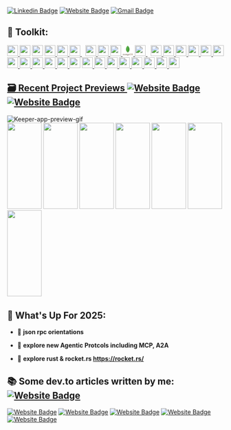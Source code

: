 [![Linkedin Badge](https://img.shields.io/badge/-jasmeetbali-blue?style=flat-square&logo=Linkedin&logoColor=white&link=https://www.linkedin.com/in/jasmeet-singh-bali-057a751b1/)](https://www.linkedin.com/in/jasmeet-singh-bali-057a751b1/)
[![Website Badge](https://img.shields.io/badge/-jasmeetbali.DEV-black?style=flat-square&url=https://dev.to/jasmeetbali)](https://dev.to/jasmeetbali)
[![Gmail Badge](https://img.shields.io/badge/-jasmeetbali.dev.2021@gmail.com-c14438?style=flat-square&logo=Gmail&logoColor=white&link=mailto:jasmeetbali.dev.2021@gmail.com)](mailto:jasmeetbali.dev.2021@gmail.com)


## 🧰 Toolkit:

<p align="left">
    <a href="https://www.redhat.com/en/topics/api/what-is-a-rest-api"> <img src="https://imgs.search.brave.com/hnpqghGWLguOqs9JGrY_w39K3ziz69mhNE1bxojr2WI/rs:fit:406:430:1/g:ce/aHR0cHM6Ly8xLmJw/LmJsb2dzcG90LmNv/bS8tWlE2bjJBd183/VTgvV1BzNjE0aHFj/V0kvQUFBQUFBQUFB/WU0vZ3BKMkNNVlFT/b1FST2l2NjY0dXVq/MGc4WWlod3F5d3B3/Q0xjQi9zMTYwMC9S/ZXN0JTJCQVBJLmpw/Zw" width="25" height="25" /> </a>
    <a href="https://trpc.io/"><img src="https://trpc.io/img/logo-text-white.svg" width="25" height="25"/></a>
    <a href="https://graphql.org/"><img src="https://www.vectorlogo.zone/logos/graphql/graphql-ar21.svg" width="25" height="25"/></a>
    <a href="https://aws.amazon.com/microservices/"><img src="https://d1.awsstatic.com/Developer%20Marketing/containers/monolith_1-monolith-microservices.70b547e30e30b013051d58a93a6e35e77408a2a8.png" width="25" height="25"/>
    <a href="https://www.typescriptlang.org/" target="_blank"> <img src="https://www.vectorlogo.zone/logos/typescriptlang/typescriptlang-icon.svg" width="25" height="25"/> </a>
    <a style="padding-right:8px;" href="https://nodejs.org" target="_blank"> <img src="https://img.icons8.com/color/48/000000/nodejs.png" width="25" height="25"/> </a>
    <a href="https://developer.mozilla.org/en-US/docs/Web/JavaScript" target="_blank"> <img src="https://img.icons8.com/color/48/000000/javascript.png" width="25" height="25"/> </a>
    <a href="https://www.python.org" target="_blank"> <img src="https://img.icons8.com/color/48/000000/python.png" width="25" height="25"/> </a>
    <a href="https://go.dev/" target="_blank"> <img src="https://www.vectorlogo.zone/logos/golang/golang-official.svg" width="25" height="25"/> </a>
    <a href="https://www.mongodb.com/" target="_blank"> <img src="https://raw.githubusercontent.com/devicons/devicon/master/icons/mongodb/mongodb-original-wordmark.svg" alt="mongodb" width="25" height="25"/> </a>
    <a style="padding-right:8px;" href="https://www.postgresql.org/" target="_blank"> <img src="https://www.vectorlogo.zone/logos/postgresql/postgresql-icon.svg" width="25" height="25"/> </a>
    <a href="https://redis.io/" target="_blank"> <img src="https://www.vectorlogo.zone/logos/redis/redis-ar21.svg" width="25" height="25"/> </a>
    <a href="https://www.docker.com/" target="_blank"> <img src="https://www.vectorlogo.zone/logos/docker/docker-icon.svg" width="25" height="25"/> </a>
    <a href="https://kubernetes.io/" target="_blank"> <img src="https://www.vectorlogo.zone/logos/kubernetes/kubernetes-icon.svg" width="25" height="25"/> </a>
    <a href="https://helm.sh/" target="_blank"> <img src="https://www.vectorlogo.zone/logos/helmsh/helmsh-icon.svg" width="25" height="25"/> </a>
    <a href="https://git-scm.com/" target="_blank"> <img src="https://www.vectorlogo.zone/logos/git-scm/git-scm-ar21.svg" width="25" height="25"/> </a>
    <a href="https://aws.amazon.com/" target="_blank"> <img src="https://www.vectorlogo.zone/logos/amazon_aws/amazon_aws-icon.svg" width="25" height="25"/> </a>
    <a href="https://jestjs.io/" target="_blank"> <img src="https://www.vectorlogo.zone/logos/jestjsio/jestjsio-icon.svg" width="25" height="25"/> </a>
    <a href="https://legacy.reactjs.org/docs/getting-started.html" target="_blank"> <img src="https://www.vectorlogo.zone/logos/reactjs/reactjs-ar21.svg" width="25" height="25"/> </a>
    <a href="https://reactnative.dev/" target="_blank"> <img src="https://img.icons8.com/color/48/000000/react-native.png" width="25" height="25"/> </a>
    <a href="https://nestjs.com/" target="_blank"> <img src="https://www.vectorlogo.zone/logos/nestjs/nestjs-ar21.svg" width="25" height="25"/> </a>
    <a href="https://nextjs.org/" target="_blank"> <img src="https://upload.vectorlogo.zone/logos/nextjs/images/60eff509-53dd-4280-92e7-7318fa02e934.svg" width="25" height="25"/>
    <a href="https://www.prisma.io/"><img src="https://prismalens.vercel.app/header/logo-dark.svg" width="25" height="25"/></a>
    <a href="https://tailwindcss.com/"><img src="https://www.vectorlogo.zone/logos/tailwindcss/tailwindcss-ar21.svg" width="25" height="25"/>
    <a href="https://www.djangoproject.com/" target="_blank"> <img src="https://www.vectorlogo.zone/logos/djangoproject/djangoproject-ar21.svg" width="25" height="25"/> </a>
    <a href="https://www.rabbitmq.com/" target="_blank"> <img src="https://www.vectorlogo.zone/logos/rabbitmq/rabbitmq-ar21.svg" width="25" height="25"/> </a>
    <a href="https://kafka.apache.org/" target="_blank"> <img src="https://www.vectorlogo.zone/logos/apache_kafka/apache_kafka-vertical.svg" width="25" height="25"/> </a>
    <a href="https://swagger.io/"><img src="https://www.vectorlogo.zone/logos/openapis/openapis-icon.svg" width="25" height="25"/>
    <a href="https://opentelemetry.io/"><img src="https://upload.vectorlogo.zone/logos/opentelemetryio/images/3781f9ce-6ceb-4c7a-a329-02cc1aae0558.svg" width="25" height="25"/>
    <a href="https://grafana.com/"><img src="https://www.vectorlogo.zone/logos/grafana/grafana-icon.svg" width="25" height="25"/>
    <a href="https://prometheus.io/"><img src="https://www.vectorlogo.zone/logos/prometheusio/prometheusio-icon.svg" width="25" height="25"/>    
</p>

## 🗃 Recent Project Previews [![Website Badge](https://img.shields.io/badge/-keeper.jsys-purple?style=flat-square&url=https://book-keeper-j-systems.vercel.app/)](https://book-keeper-j-systems.vercel.app/) [![Website Badge](https://img.shields.io/badge/-microservice.advanced-cyan?style=flat-square&url=https://github.com/Jasmeet-1998/Microservices/tree/master/nest_advanced_microservice)](https://github.com/Jasmeet-1998/Microservices/tree/master/nest_advanced_microservice)
 
![Keeper-app-preview-gif](https://github.com/Jasmeet-1998/Book-Keeper-JSystems/blob/stable/book-keeper/public/keeper-app-preview.gif)
</br>
<img src="https://user-images.githubusercontent.com/67728575/264314445-586f147d-87ac-4089-b40a-a2db1ee452d7.jpg" width="80" height="200"/>
<img src="https://user-images.githubusercontent.com/67728575/264314450-957a3dba-bdb0-4d72-9f42-5667a78eb34b.jpg" width="80" height="200"/>
<img src="https://user-images.githubusercontent.com/67728575/264314431-edebaab3-5ba4-495d-9ef5-4df597288366.jpg" width="80" height="200"/>
<img src="https://user-images.githubusercontent.com/67728575/264314269-977d9458-bbb2-4a48-afcc-36bd8324df77.jpeg" width="80" height="200"/>
<img src="https://user-images.githubusercontent.com/67728575/264314428-c3426dfb-833e-4416-8516-73ef9517c08d.jpeg" width="80" height="200"/>
<img src="https://user-images.githubusercontent.com/67728575/264314380-20aafd75-c1cc-439b-b4c3-1fe7744cdba8.jpeg" width="80" height="200"/>
<img src="https://user-images.githubusercontent.com/67728575/264314358-2938dd46-85e8-4155-9acc-e44f0cbdde68.jpeg" width="80" height="200"/>


## 🎯 What's Up For 2025:

- 🌱 **json rpc orientations**

- 🧪 **explore new Agentic Protcols including MCP, A2A**

- 🧪 **explore rust & rocket.rs https://rocket.rs/**


## 📚 Some dev.to articles written by me: [![Website Badge](https://img.shields.io/badge/-DEV-purple?style=flat-square&url=https://dev.to/jasmeetbali)](https://dev.to/jasmeetbali)

[![Website Badge](https://img.shields.io/badge/-nestjs.barebones.controllers.reqobjects-teal?style=flat-square&url=https://dev.to/jasmeetbali/nestjs-barebones-controllers-reqobjects-4lj7)](https://dev.to/jasmeetbali/nestjs-barebones-controllers-reqobjects-4lj7)
[![Website Badge](https://img.shields.io/badge/-execution.context.exploring.the.core.concepts.of.javascript-teal?style=flat-square&url=https://dev.to/jasmeetbali/execution-context-exploring-the-core-concepts-of-javascript-3kcb)](https://dev.to/jasmeetbali/execution-context-exploring-the-core-concepts-of-javascript-3kcb)
[![Website Badge](https://img.shields.io/badge/-closures.in.javascript-teal?style=flat-square&url=https://dev.to/jasmeetbali/closures-in-javascript-41c9)](https://dev.to/jasmeetbali/closures-in-javascript-41c9)
[![Website Badge](https://img.shields.io/badge/-scope.chain.scope.lexical.environment.in.javascript-teal?style=flat-square&url=https://dev.to/jasmeetbali/scope-chain-scope-lexical-environment-in-javascript-53id)](https://dev.to/jasmeetbali/scope-chain-scope-lexical-environment-in-javascript-53id)
[![Website Badge](https://img.shields.io/badge/-undefined.vs.not.defined.in.javascript-teal?style=flat-square&url=https://dev.to/jasmeetbali/undefined-vs-not-defined-in-javascript-4ja6)](https://dev.to/jasmeetbali/undefined-vs-not-defined-in-javascript-4ja6)
 


